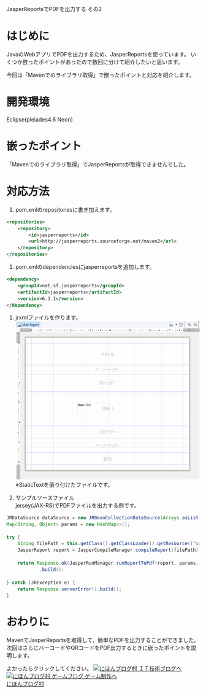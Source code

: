 JasperReportsでPDFを出力する その2


# はじめに
JavaのWebアプリでPDFを出力するため、JasperReportsを使っています。
いくつか嵌ったポイントがあったので数回に分けて紹介したいと思います。  

今回は「Mavenでのライブラリ取得」で嵌ったポイントと対応を紹介します。  

# 開発環境
Eclipse(pleiades4.6 Neon)

# 嵌ったポイント
「Mavenでのライブラリ取得」でJasperReportsが取得できませんでした。

# 対応方法
1. pom.xmlのrepositoriesに書き加えます。  
``` xml
<repositories>
    <repository>
        <id>jasperreports</id>
        <url>http://jasperreports.sourceforge.net/maven2</url>
    </repository>
</repositories>
```  

1. pom.xmlのdependenciesにjasperreportsを追加します。  
``` xml
<dependency>
    <groupId>net.sf.jasperreports</groupId>
    <artifactId>jasperreports</artifactId>
    <version>6.3.1</version>
</dependency>
```
1. jrxmlファイルを作ります。
![レポート作成例](1_jrxml.png)
※StaticTextを張り付けたファイルです。

1. サンプルソースファイル  
jersey(JAX-RS)でPDFファイルを出力する例です。

  ``` Java
  JRDataSource dataSource = new JRBeanCollectionDataSource(Arrays.asList("dummy"));
  Map<String, Object> params = new HashMap<>();

  try {
      String filePath = this.getClass().getClassLoader().getResource(("sample.jrxml")).getPath();
      JasperReport report = JasperCompileManager.compileReport(filePath);

      return Response.ok(JasperRunManager.runReportToPdf(report, params, dataSource))
              .build();

  } catch (JRException e) {
      return Response.serverError().build();
  }
   ```

# おわりに
MavenでJasperReportsを取得して、簡単なPDFを出力することができました。  
次回はさらにバーコードやQRコードをPDF出力するときに嵌ったポイントを説明します。

よかったらクリックしてください。
<a href="http://it.blogmura.com/"><img src="http://it.blogmura.com/img/it88_31.gif" width="88" height="31" border="0" alt="にほんブログ村 ＩＴ技術ブログへ" /></a>
<a href="http://game.blogmura.com/game_work/"><img src="http://game.blogmura.com/game_work/img/game_work88_31.gif" width="88" height="31" border="0" alt="にほんブログ村 ゲームブログ ゲーム制作へ" /></a><br /><a href="http://game.blogmura.com/game_work/">にほんブログ村</a>
